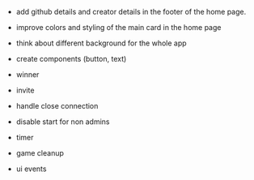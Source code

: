 - add github details and creator details in the footer of the home page.
- improve colors and styling of the main card in the home page
- think about different background for the whole app
- create components (button, text)

- winner
- invite
- handle close connection
- disable start for non admins
- timer
- game cleanup
- ui events
